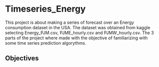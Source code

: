 # Timeseries_Energy
This project is about making a series of forecast over an Energy consumption dataset in the USA. The dataset was obtained from kaggle selecting Energy_PJM.csv, PJME_hourly.csv and PJMW_hourly.csv. The 3 parts of the project where made with the objective of familiarizing with some time series prediction algorythms. 

## Objectives


